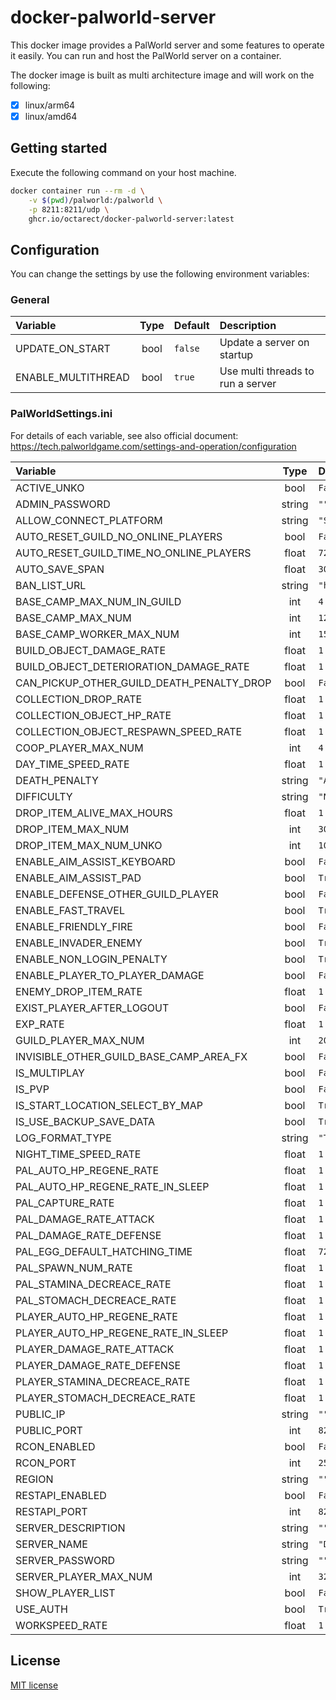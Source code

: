 # docker-palworld-server

This docker image provides a PalWorld server and some features to operate it easily.
You can run and host the PalWorld server on a container.

The docker image is built as multi architecture image and will work on the following:

- [x] linux/arm64
- [x] linux/amd64

## Getting started

Execute the following command on your host machine.

```bash
docker container run --rm -d \
    -v $(pwd)/palworld:/palworld \
    -p 8211:8211/udp \
    ghcr.io/octarect/docker-palworld-server:latest
```

## Configuration

You can change the settings by use the following environment variables:

### General

| Variable           | Type | Default | Description                       |
|:-------------------|:----:|:--------|:----------------------------------|
| UPDATE_ON_START    | bool | `false` | Update a server on startup        |
| ENABLE_MULTITHREAD | bool | `true`  | Use multi threads to run a server |

### PalWorldSettings.ini

For details of each variable, see also official document: https://tech.palworldgame.com/settings-and-operation/configuration

| Variable                                  | Type   | Default                                          |
|:------------------------------------------|:------:|:-------------------------------------------------|
| ACTIVE_UNKO                               | bool   | `False`                                          |
| ADMIN_PASSWORD                            | string | `""`                                             |
| ALLOW_CONNECT_PLATFORM                    | string | `"Steam"`                                        |
| AUTO_RESET_GUILD_NO_ONLINE_PLAYERS        | bool   | `False`                                          |
| AUTO_RESET_GUILD_TIME_NO_ONLINE_PLAYERS   | float  | `72.000000`                                      |
| AUTO_SAVE_SPAN                            | float  | `30.000000`                                      |
| BAN_LIST_URL                              | string | `"https://api.palworldgame.com/api/banlist.txt"` |
| BASE_CAMP_MAX_NUM_IN_GUILD                | int    | `4`                                              |
| BASE_CAMP_MAX_NUM                         | int    | `128`                                            |
| BASE_CAMP_WORKER_MAX_NUM                  | int    | `15`                                             |
| BUILD_OBJECT_DAMAGE_RATE                  | float  | `1.000000`                                       |
| BUILD_OBJECT_DETERIORATION_DAMAGE_RATE    | float  | `1.000000`                                       |
| CAN_PICKUP_OTHER_GUILD_DEATH_PENALTY_DROP | bool   | `False`                                          |
| COLLECTION_DROP_RATE                      | float  | `1.000000`                                       |
| COLLECTION_OBJECT_HP_RATE                 | float  | `1.000000`                                       |
| COLLECTION_OBJECT_RESPAWN_SPEED_RATE      | float  | `1.000000`                                       |
| COOP_PLAYER_MAX_NUM                       | int    | `4`                                              |
| DAY_TIME_SPEED_RATE                       | float  | `1.000000`                                       |
| DEATH_PENALTY                             | string | `"All"`                                          |
| DIFFICULTY                                | string | `"None"`                                         |
| DROP_ITEM_ALIVE_MAX_HOURS                 | float  | `1.000000`                                       |
| DROP_ITEM_MAX_NUM                         | int    | `3000`                                           |
| DROP_ITEM_MAX_NUM_UNKO                    | int    | `100`                                            |
| ENABLE_AIM_ASSIST_KEYBOARD                | bool   | `False`                                          |
| ENABLE_AIM_ASSIST_PAD                     | bool   | `True`                                           |
| ENABLE_DEFENSE_OTHER_GUILD_PLAYER         | bool   | `False`                                          |
| ENABLE_FAST_TRAVEL                        | bool   | `True`                                           |
| ENABLE_FRIENDLY_FIRE                      | bool   | `False`                                          |
| ENABLE_INVADER_ENEMY                      | bool   | `True`                                           |
| ENABLE_NON_LOGIN_PENALTY                  | bool   | `True`                                           |
| ENABLE_PLAYER_TO_PLAYER_DAMAGE            | bool   | `False`                                          |
| ENEMY_DROP_ITEM_RATE                      | float  | `1.000000`                                       |
| EXIST_PLAYER_AFTER_LOGOUT                 | bool   | `False`                                          |
| EXP_RATE                                  | float  | `1.000000`                                       |
| GUILD_PLAYER_MAX_NUM                      | int    | `20`                                             |
| INVISIBLE_OTHER_GUILD_BASE_CAMP_AREA_FX   | bool   | `False`                                          |
| IS_MULTIPLAY                              | bool   | `False`                                          |
| IS_PVP                                    | bool   | `False`                                          |
| IS_START_LOCATION_SELECT_BY_MAP           | bool   | `True`                                           |
| IS_USE_BACKUP_SAVE_DATA                   | bool   | `True`                                           |
| LOG_FORMAT_TYPE                           | string | `"Text"`                                         |
| NIGHT_TIME_SPEED_RATE                     | float  | `1.000000`                                       |
| PAL_AUTO_HP_REGENE_RATE                   | float  | `1.000000`                                       |
| PAL_AUTO_HP_REGENE_RATE_IN_SLEEP          | float  | `1.000000`                                       |
| PAL_CAPTURE_RATE                          | float  | `1.000000`                                       |
| PAL_DAMAGE_RATE_ATTACK                    | float  | `1.000000`                                       |
| PAL_DAMAGE_RATE_DEFENSE                   | float  | `1.000000`                                       |
| PAL_EGG_DEFAULT_HATCHING_TIME             | float  | `72.000000`                                      |
| PAL_SPAWN_NUM_RATE                        | float  | `1.000000`                                       |
| PAL_STAMINA_DECREACE_RATE                 | float  | `1.000000`                                       |
| PAL_STOMACH_DECREACE_RATE                 | float  | `1.000000`                                       |
| PLAYER_AUTO_HP_REGENE_RATE                | float  | `1.000000`                                       |
| PLAYER_AUTO_HP_REGENE_RATE_IN_SLEEP       | float  | `1.000000`                                       |
| PLAYER_DAMAGE_RATE_ATTACK                 | float  | `1.000000`                                       |
| PLAYER_DAMAGE_RATE_DEFENSE                | float  | `1.000000`                                       |
| PLAYER_STAMINA_DECREACE_RATE              | float  | `1.000000`                                       |
| PLAYER_STOMACH_DECREACE_RATE              | float  | `1.000000`                                       |
| PUBLIC_IP                                 | string | `""`                                             |
| PUBLIC_PORT                               | int    | `8211`                                           |
| RCON_ENABLED                              | bool   | `False`                                          |
| RCON_PORT                                 | int    | `25575`                                          |
| REGION                                    | string | `""`                                             |
| RESTAPI_ENABLED                           | bool   | `False`                                          |
| RESTAPI_PORT                              | int    | `8212`                                           |
| SERVER_DESCRIPTION                        | string | `""`                                             |
| SERVER_NAME                               | string | `"Default Palworld Server"`                      |
| SERVER_PASSWORD                           | string | `""`                                             |
| SERVER_PLAYER_MAX_NUM                     | int    | `32`                                             |
| SHOW_PLAYER_LIST                          | bool   | `False`                                          |
| USE_AUTH                                  | bool   | `True`                                           |
| WORKSPEED_RATE                            | float  | `1.000000`                                       |

## License

[MIT license](./LICENSE)

